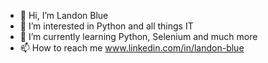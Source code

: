- 👋 Hi, I’m Landon Blue
- 👀 I’m interested in Python and all things IT
- 🌱 I’m currently learning Python, Selenium and much more
- 📫 How to reach me www.linkedin.com/in/landon-blue

<!---
Ljblue007/Ljblue007 is a ✨ special ✨ repository because its `README.md` (this file) appears on your GitHub profile.
You can click the Preview link to take a look at your changes.
--->
